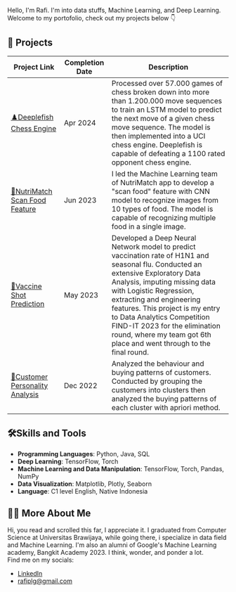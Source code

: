 Hello, I'm Rafi. I'm into data stuffs, Machine Learning, and Deep Learning. </br>
Welcome to my portofolio, check out my projects below 👇
## 🚧 Projects
| Project Link | Completion Date | Description |
| --- | --- | --- |
| [♟️Deeplefish Chess Engine](https://github.com/Rafindra/Deeplefish) | Apr 2024 | Processed over 57.000 games of chess broken down into more than 1.200.000 move sequences to train an LSTM model to predict the next move of a given chess move sequence. The model is then implemented into a UCI chess engine. Deeplefish is capable of defeating a 1100 rated opponent chess engine.|
| [🥕NutriMatch Scan Food Feature](https://github.com/NutriMatch) | Jun 2023| I led the Machine Learning team of NutriMatch app to develop a "scan food" feature with CNN model to recognize images from 10 types of food. The model is capable of recognizing multiple food in a single image. |
| [💉Vaccine Shot Prediction](https://github.com/RafiIndra/FIND-IT) | May 2023 | Developed a Deep Neural Network model to predict vaccination rate of H1N1 and seasonal flu. Conducted an extensive Exploratory Data Analysis, imputing missing data with Logistic Regression, extracting and engineering features. This project is my entry to Data Analytics Competition FIND-IT 2023 for the elimination round, where my team got 6th place and went through to the final round. |
| [🧺Customer Personality Analysis](https://github.com/RafiIndra/customer_personality_analysis) | Dec 2022 | Analyzed the behaviour and buying patterns of customers. Conducted by grouping the customers into clusters then analyzed the buying patterns of each cluster with apriori method. |
## 🛠️Skills and Tools
+ **Programming Languages**: Python, Java, SQL
+ **Deep Learning**: TensorFlow, Torch
+ **Machine Learning and Data Manipulation**: TensorFlow, Torch, Pandas, NumPy
+ **Data Visualization**: Matplotlib, Plotly, Seaborn
+ **Language**: C1 level English, Native Indonesia

## 🙋‍♂️ More About Me
Hi, you read and scrolled this far, I appreciate it. I graduated from Computer Science at Universitas Brawijaya, while going there, i specialize in data field and Machine Learning. I'm also an alumni of Google's Machine Learning academy, Bangkit Academy 2023. I think, wonder, and ponder a lot.
</br>Find me on my socials:</br>
+ [LinkedIn](https://linkedin.com/in/RafiIndra)
+ rafiplg@gmail.com



<!--
**RafiIndra/RafiIndra** is a ✨ _special_ ✨ repository because its `README.md` (this file) appears on your GitHub profile.

Here are some ideas to get you started:

- 🔭 I’m currently working on ...
- 🌱 I’m currently learning ...
- 👯 I’m looking to collaborate on ...
- 🤔 I’m looking for help with ...
- 💬 Ask me about ...
- 📫 How to reach me: ...
- 😄 Pronouns: ...
- ⚡ Fun fact: ...
-->
